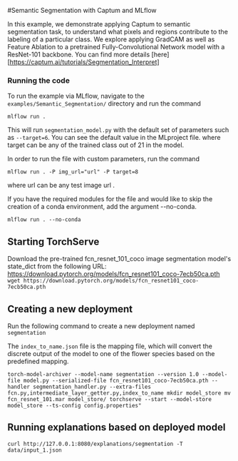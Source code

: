 #Semantic Segmentation with Captum and MLflow

In this example, we demonstrate applying Captum to semantic segmentation task, to understand what pixels and regions contribute to the labeling of a particular class. We explore applying GradCAM as well as Feature Ablation to a pretrained Fully-Convolutional Network model with a ResNet-101 backbone. You can find more details [here][https://captum.ai/tutorials/Segmentation_Interpret]


### Running the code

To run the example via MLflow, navigate to the `examples/Semantic_Segmentation/` directory and run the command

```
mlflow run .

```

This will run `segmentation_model.py` with the default set of parameters such as `--target=6`. You can see the default value in the MLproject file. where target can be any of the trained class out of 21 in the model.

In order to run the file with custom parameters, run the command

```
mlflow run . -P img_url="url" -P target=8
```

where url can be any test image url .

If you have the required modules for the file and would like to skip the creation of a conda environment, add the argument --no-conda.

```
mlflow run . --no-conda
```

## Starting TorchServe

Download the pre-trained fcn_resnet_101_coco image segmentation model's state_dict from the following URL:
https://download.pytorch.org/models/fcn_resnet101_coco-7ecb50ca.pth
`wget https://download.pytorch.org/models/fcn_resnet101_coco-7ecb50ca.pth`

## Creating a new deployment

Run the following command to create a new deployment named `segmentation`

The `index_to_name.json` file is the mapping file, which will convert the discrete output of the model to one of the flower species
based on the predefined mapping.

`torch-model-archiver --model-name segmentation --version 1.0 --model-file model.py --serialized-file fcn_resnet101_coco-7ecb50ca.pth --handler segmentation_handler.py --extra-files fcn.py,intermediate_layer_getter.py,index_to_name
mkdir model_store
mv fcn_resnet_101.mar model_store/
torchserve --start --model-store model_store --ts-config config.properties"`

## Running explanations based on deployed model
	curl http://127.0.0.1:8080/explanations/segmentation -T data/input_1.json